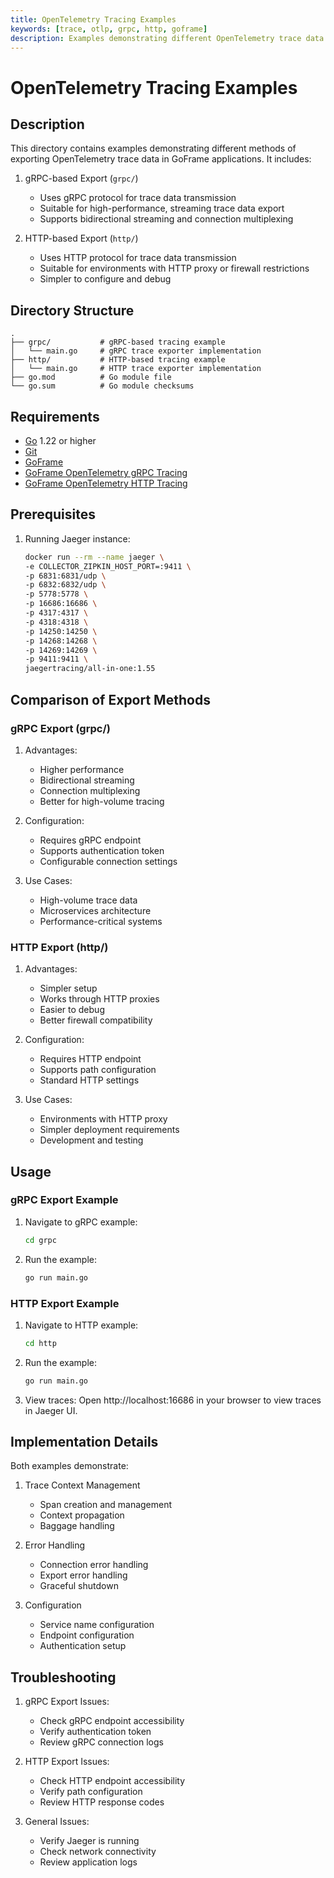 ```yaml
---
title: OpenTelemetry Tracing Examples
keywords: [trace, otlp, grpc, http, goframe]
description: Examples demonstrating different OpenTelemetry trace data export methods in GoFrame
---
```


# OpenTelemetry Tracing Examples

## Description

This directory contains examples demonstrating different methods of exporting OpenTelemetry trace data in GoFrame applications. It includes:

1. gRPC-based Export (`grpc/`)
   - Uses gRPC protocol for trace data transmission
   - Suitable for high-performance, streaming trace data export
   - Supports bidirectional streaming and connection multiplexing

2. HTTP-based Export (`http/`)
   - Uses HTTP protocol for trace data transmission
   - Suitable for environments with HTTP proxy or firewall restrictions
   - Simpler to configure and debug

## Directory Structure

```
.
├── grpc/           # gRPC-based tracing example
│   └── main.go     # gRPC trace exporter implementation
├── http/           # HTTP-based tracing example
│   └── main.go     # HTTP trace exporter implementation
├── go.mod          # Go module file
└── go.sum          # Go module checksums
```

## Requirements

- [Go](https://golang.org/dl/) 1.22 or higher
- [Git](https://git-scm.com/downloads)
- [GoFrame](https://goframe.org)
- [GoFrame OpenTelemetry gRPC Tracing](https://github.com/gogf/gf/tree/master/contrib/trace/otlpgrpc)
- [GoFrame OpenTelemetry HTTP Tracing](https://github.com/gogf/gf/tree/master/contrib/trace/otlphttp)

## Prerequisites

1. Running Jaeger instance:
   ```bash
   docker run --rm --name jaeger \
   -e COLLECTOR_ZIPKIN_HOST_PORT=:9411 \
   -p 6831:6831/udp \
   -p 6832:6832/udp \
   -p 5778:5778 \
   -p 16686:16686 \
   -p 4317:4317 \
   -p 4318:4318 \
   -p 14250:14250 \
   -p 14268:14268 \
   -p 14269:14269 \
   -p 9411:9411 \
   jaegertracing/all-in-one:1.55
   ```

## Comparison of Export Methods

### gRPC Export (grpc/)
1. Advantages:
   - Higher performance
   - Bidirectional streaming
   - Connection multiplexing
   - Better for high-volume tracing

2. Configuration:
   - Requires gRPC endpoint
   - Supports authentication token
   - Configurable connection settings

3. Use Cases:
   - High-volume trace data
   - Microservices architecture
   - Performance-critical systems

### HTTP Export (http/)
1. Advantages:
   - Simpler setup
   - Works through HTTP proxies
   - Easier to debug
   - Better firewall compatibility

2. Configuration:
   - Requires HTTP endpoint
   - Supports path configuration
   - Standard HTTP settings

3. Use Cases:
   - Environments with HTTP proxy
   - Simpler deployment requirements
   - Development and testing

## Usage

### gRPC Export Example
1. Navigate to gRPC example:
   ```bash
   cd grpc
   ```

2. Run the example:
   ```bash
   go run main.go
   ```

### HTTP Export Example
1. Navigate to HTTP example:
   ```bash
   cd http
   ```

2. Run the example:
   ```bash
   go run main.go
   ```

3. View traces:
   Open http://localhost:16686 in your browser to view traces in Jaeger UI.

## Implementation Details

Both examples demonstrate:
1. Trace Context Management
   - Span creation and management
   - Context propagation
   - Baggage handling

2. Error Handling
   - Connection error handling
   - Export error handling
   - Graceful shutdown

3. Configuration
   - Service name configuration
   - Endpoint configuration
   - Authentication setup

## Troubleshooting

1. gRPC Export Issues:
   - Check gRPC endpoint accessibility
   - Verify authentication token
   - Review gRPC connection logs

2. HTTP Export Issues:
   - Check HTTP endpoint accessibility
   - Verify path configuration
   - Review HTTP response codes

3. General Issues:
   - Verify Jaeger is running
   - Check network connectivity
   - Review application logs
